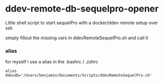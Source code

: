 # ddev-remote-db-sequelpro-opener
Little shell script to start sequelPro with a docker/ddev remote setup over ssh

simply fillout the missing vars in ddevRemoteSequelPro.sh
and call it

### alias
for myself i use a alias in the .bashrc / .zshrc
```
alias ddevdb='/Users/benjamin/Documents/Scripts/ddevRemoteSequelPro.sh'
```
